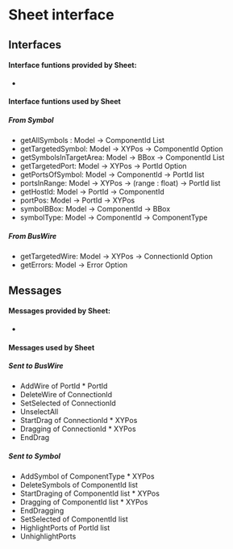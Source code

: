 # Sheet interface

## Interfaces

#### Interface funtions provided by Sheet:
-

#### Interface funtions used by Sheet

##### From Symbol
* getAllSymbols : Model -> ComponentId List
* getTargetedSymbol: Model -> XYPos -> ComponentId Option
* getSymbolsInTargetArea: Model -> BBox -> ComponentId List
* getTargetedPort: Model -> XYPos -> PortId Option
* getPortsOfSymbol: Model -> ComponentId -> PortId list
* portsInRange: Model -> XYPos -> (range : float) -> PortId list
* getHostId: Model -> PortId -> ComponentId
* portPos: Model -> PortId -> XYPos
* symbolBBox: Model -> ComponentId -> BBox
* symbolType: Model -> ComponentId -> ComponentType

##### From BusWire
* getTargetedWire: Model -> XYPos -> ConnectionId Option
* getErrors: Model -> Error Option

## Messages
#### Messages provided by Sheet:
-

#### Messages used by Sheet

##### Sent to BusWire
* AddWire of PortId * PortId
* DeleteWire of ConnectionId
* SetSelected of ConnectionId
* UnselectAll
* StartDrag of ConnectionId * XYPos
* Dragging of ConnectionId * XYPos
* EndDrag

##### Sent to Symbol
* AddSymbol of ComponentType * XYPos 
* DeleteSymbols of ComponentId list
* StartDraging of ComponentId list * XYPos
* Dragging of ComponentId list * XYPos
* EndDragging 
* SetSelected of ComponentId list
* HighlightPorts of PortId list
* UnhighlightPorts


